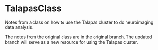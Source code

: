 # TalapasClass
Notes from a class on how to use the Talapas cluster to do neuroimaging data analysis.

The notes from the original class are in the original branch. The updated branch will serve as a new resource for using the Talapas cluster. 
